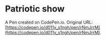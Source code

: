 # Patriotic show

A Pen created on CodePen.io. Original URL: [https://codepen.io/d011y_s1ngh/pen/rNmJrrM](https://codepen.io/d011y_s1ngh/pen/rNmJrrM).


